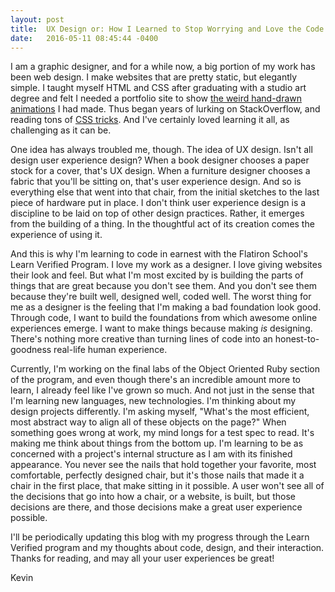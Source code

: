 ```yaml
---
layout: post
title:  UX Design or: How I Learned to Stop Worrying and Love the Code
date:   2016-05-11 08:45:44 -0400
---
```



I am a graphic designer, and for a while now, a big portion of my work has been web design. I make websites that are pretty static, but elegantly simple. I taught myself HTML and CSS after graduating with a studio art degree and felt I needed a portfolio site to show [the weird hand-drawn animations](http://vimeo.com/kromoser) I had made. Thus began years of lurking on StackOverflow, and reading tons of [CSS tricks](http://css-tricks.com). And I've certainly loved learning it all, as challenging as it can be.

One idea has always troubled me, though. The idea of UX design. Isn't all design user experience design? When a book designer chooses a paper stock for a cover, that's UX design. When a furniture designer chooses a fabric that you'll be sitting on, that's user experience design. And so is everything else that went into that chair, from the initial sketches to the last piece of hardware put in place. I don't think user experience design is a discipline to be laid on top of other design practices. Rather, it emerges from the building of a thing. In the thoughtful act of its creation comes the experience of using it.

And this is why I'm learning to code in earnest with the Flatiron School's Learn Verified Program. I love my work as a designer. I love giving websites their look and feel. But what I'm most excited by is building the parts of things that are great because you don't see them. And you don't see them because they're built well, designed well, coded well. The worst thing for me as a designer is the feeling that I'm making a bad foundation look good. Through code, I want to build the foundations from which awesome online experiences emerge. I want to make things because making *is* designing. There's nothing more creative than turning lines of code into an honest-to-goodness real-life human experience.

Currently, I'm working on the final labs of the Object Oriented Ruby section of the program, and even though there's an incredible amount more to learn, I already feel like I've grown so much. And not just in the sense that I'm learning new languages, new technologies. I'm thinking about my design projects differently. I'm asking myself, "What's the most efficient, most abstract way to align all of these objects on the page?" When something goes wrong at work, my mind longs for a test spec to read. It's making me think about things from the bottom up. I'm learning to be as concerned with a project's internal structure as I am with its finished appearance. You never see the nails that hold together your favorite, most comfortable, perfectly designed chair, but it's those nails that made it a chair in the first place, that make sitting in it possible. A user won't see all of the decisions that go into how a chair, or a website, is built, but those decisions are there, and those decisions make a great user experience possible.

I'll be periodically updating this blog with my progress through the Learn Verified program and my thoughts about code, design, and their interaction. Thanks for reading, and may all your user experiences be great!

Kevin
